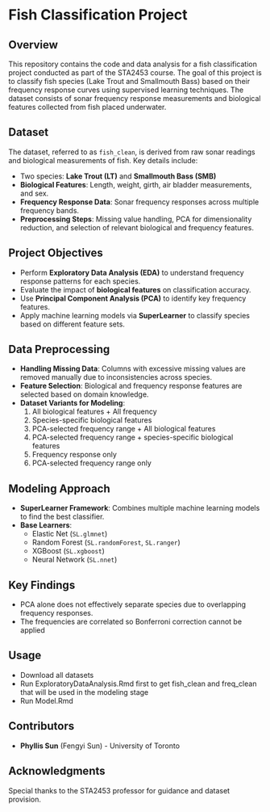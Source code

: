 # Fish Classification Project

## Overview
This repository contains the code and data analysis for a fish classification project conducted as part of the STA2453 course. The goal of this project is to classify fish species (Lake Trout and Smallmouth Bass) based on their frequency response curves using supervised learning techniques. The dataset consists of sonar frequency response measurements and biological features collected from fish placed underwater.

## Dataset
The dataset, referred to as `fish_clean`, is derived from raw sonar readings and biological measurements of fish. Key details include:
- Two species: **Lake Trout (LT)** and **Smallmouth Bass (SMB)**
- **Biological Features**: Length, weight, girth, air bladder measurements, and sex.
- **Frequency Response Data**: Sonar frequency responses across multiple frequency bands.
- **Preprocessing Steps**: Missing value handling, PCA for dimensionality reduction, and selection of relevant biological and frequency features.

## Project Objectives
- Perform **Exploratory Data Analysis (EDA)** to understand frequency response patterns for each species.
- Evaluate the impact of **biological features** on classification accuracy.
- Use **Principal Component Analysis (PCA)** to identify key frequency features.
- Apply machine learning models via **SuperLearner** to classify species based on different feature sets.

## Data Preprocessing
- **Handling Missing Data**: Columns with excessive missing values are removed manually due to inconsistencies across species.
- **Feature Selection**: Biological and frequency response features are selected based on domain knowledge.
- **Dataset Variants for Modeling**:
  1. All biological features + All frequency
  2. Species-specific biological features
  3. PCA-selected frequency range + All biological features
  4. PCA-selected frequency range + species-specific biological features
  5. Frequency response only
  6. PCA-selected frequency range only

## Modeling Approach
- **SuperLearner Framework**: Combines multiple machine learning models to find the best classifier.
- **Base Learners**: 
  - Elastic Net (`SL.glmnet`)
  - Random Forest (`SL.randomForest`, `SL.ranger`)
  - XGBoost (`SL.xgboost`)
  - Neural Network (`SL.nnet`)

## Key Findings
- PCA alone does not effectively separate species due to overlapping frequency responses.
- The frequencies are correlated so Bonferroni correction cannot be applied
  
## Usage
- Download all datasets 
- Run ExploratoryDataAnalysis.Rmd first to get fish_clean and freq_clean that will be used in the modeling stage
- Run Model.Rmd
  
## Contributors
- **Phyllis Sun** (Fengyi Sun) - University of Toronto

## Acknowledgments
Special thanks to the STA2453 professor for guidance and dataset provision.
